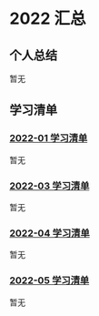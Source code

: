 # 2022 汇总

## 个人总结
暂无

## 学习清单
### [2022-01 学习清单](./2022-01/README.md)
暂无

### [2022-03 学习清单](./2022-03/README.md)
暂无

### [2022-04 学习清单](./2022-04/README.md)
暂无

### [2022-05 学习清单](./2022-05/README.md)
暂无
